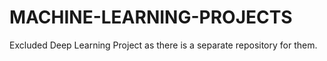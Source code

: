 # MACHINE-LEARNING-PROJECTS
Excluded Deep Learning Project as there is a separate repository for them.
